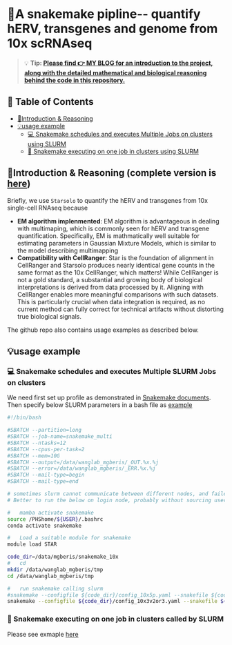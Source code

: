 # 🧬A snakemake pipline-- quantify hERV, transgenes and genome from 10x scRNAseq

> 💡 **Tip: [Please find **👉 MY BLOG** for an introduction to the project, along with the detailed mathematical and biological reasoning behind the code in this repository.](https://myhugoblog)**


## 📑 Table of Contents
- [📘Introduction & Reasoning](#introduction--reasoning)
- [💡usage example](#usage-example)
  - [💻 Snakemake schedules and executes Multiple Jobs on clusters using SLURM](#snakemake-schedules-and-executes-multiple-jobs-on-clusters-using-slurm)
  - [🧾 Snakemake executing on one job in clusters using SLURM](#snakemake-executing-on-one-job-in-clusters-using-slurm)


## 📘Introduction & Reasoning (complete version is [here](myhugoblod))

Briefly, we use `Starsolo` to quantify the hERV and transgenes from 10x single-cell RNAseq because
- **EM algorithm implenmented**: EM algorithm is advantageous in dealing with  multimaping, which is commonly seen for hERV and transgene quantification. Specifically, EM is mathmatically well suitable for estimating parameters in Gaussian Mixture Models, which is similar to the model describing multimapping
- **Compatibility with CellRanger**: Star is the foundation of alignment in CellRanger and Starsolo produces nearly identical gene counts in the same format as the 10x CellRanger, which matters! While CellRanger is not a gold standard, a substantial and growing body of biological interpretations is derived from data processed by it. Aligning with CellRanger enables more meaningful comparisons with such datasets. This is particularly crucial when data integration is required, as no current method can fully correct for technical artifacts without distorting true biological signals.

The github repo also contains usage examples as described below.

## 💡usage example

### 💻 Snakemake schedules and executes Multiple SLURM Jobs on clusters

We need first set up profile as demonstrated in [Snakemake documents](https://snakemake.readthedocs.io/en/stable/executing/cli.html#profiles). Then specify below SLURM parameters in a bash file as [example](https://github.com/jliu678/snakemake-pipline_quantify-hERV-trangene_10x-scRNAseq/blob/main/run_snakemake_multi_jobs_10xScRNAseq.slurm)

```bash
#!/bin/bash

#SBATCH --partition=long
#SBATCH --job-name=snakemake_multi
#SBATCH --ntasks=12
#SBATCH --cpus-per-task=2
#SBATCH --mem=10G
#SBATCH --output=/data/wanglab_mgberis/_OUT.%x.%j
#SBATCH --error=/data/wanglab_mgberis/_ERR.%x.%j
#SBATCH --mail-type=begin
#SBATCH --mail-type=end

# sometimes slurm cannot communicate between different nodes, and failed.
# Better to run the below on login node, probably without sourcing user bashrc

#   mamba activate snakemake
source /PHShome/${USER}/.bashrc
conda activate snakemake

#   Load a suitable module for snakemake
module load STAR

code_dir=/data/mgberis/snakemake_10x
#   cd
mkdir /data/wanglab_mgberis/tmp
cd /data/wanglab_mgberis/tmp

#   run snakemake calling slurm
#snakemake --configfile ${code_dir}/config_10x5p.yaml --snakefile ${code_dir}/Snakefile_10x5prime --slurm --profile slurm --default-resources slurm_partition=bigmem
snakemake --configfile ${code_dir}/config_10x3v2or3.yaml --snakefile ${code_dir}/Snakefile_10x3primev2or3 --slurm --profile slurm --default-resources slurm_partition=bigmem
```

### 🧾 Snakemake executing on one job in clusters called by SLURM

Please see exmaple [here](https://github.com/jliu678/snakemake-pipline_quantify-hERV-trangene_10x-scRNAseq/edit/main/run_snakemake_single_job_10xScRNAseq.slurm)
